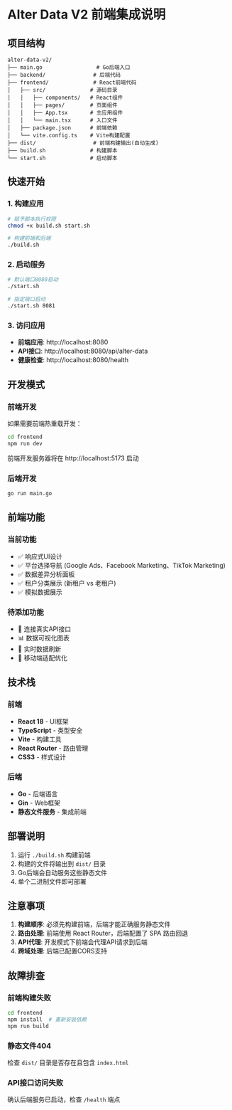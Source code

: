 # Alter Data V2 前端集成说明

## 项目结构

```
alter-data-v2/
├── main.go                 # Go后端入口
├── backend/               # 后端代码
├── frontend/              # React前端代码
│   ├── src/              # 源码目录
│   │   ├── components/   # React组件
│   │   ├── pages/        # 页面组件
│   │   ├── App.tsx       # 主应用组件
│   │   └── main.tsx      # 入口文件
│   ├── package.json      # 前端依赖
│   └── vite.config.ts    # Vite构建配置
├── dist/                  # 前端构建输出(自动生成)
├── build.sh              # 构建脚本
└── start.sh              # 启动脚本
```

## 快速开始

### 1. 构建应用

```bash
# 赋予脚本执行权限
chmod +x build.sh start.sh

# 构建前端和后端
./build.sh
```

### 2. 启动服务

```bash
# 默认端口8080启动
./start.sh

# 指定端口启动
./start.sh 8081
```

### 3. 访问应用

- **前端应用**: http://localhost:8080
- **API接口**: http://localhost:8080/api/alter-data
- **健康检查**: http://localhost:8080/health

## 开发模式

### 前端开发

如果需要前端热重载开发：

```bash
cd frontend
npm run dev
```

前端开发服务器将在 http://localhost:5173 启动

### 后端开发

```bash
go run main.go
```

## 前端功能

### 当前功能
- ✅ 响应式UI设计
- ✅ 平台选择导航 (Google Ads、Facebook Marketing、TikTok Marketing)
- ✅ 数据差异分析面板
- ✅ 租户分类展示 (新租户 vs 老租户)
- ✅ 模拟数据展示

### 待添加功能
- 🔄 连接真实API接口
- 📊 数据可视化图表
- 🔄 实时数据刷新
- 📱 移动端适配优化

## 技术栈

### 前端
- **React 18** - UI框架
- **TypeScript** - 类型安全
- **Vite** - 构建工具
- **React Router** - 路由管理
- **CSS3** - 样式设计

### 后端
- **Go** - 后端语言
- **Gin** - Web框架
- **静态文件服务** - 集成前端

## 部署说明

1. 运行 `./build.sh` 构建前端
2. 构建的文件将输出到 `dist/` 目录
3. Go后端会自动服务这些静态文件
4. 单个二进制文件即可部署

## 注意事项

1. **构建顺序**: 必须先构建前端，后端才能正确服务静态文件
2. **路由处理**: 前端使用 React Router，后端配置了 SPA 路由回退
3. **API代理**: 开发模式下前端会代理API请求到后端
4. **跨域处理**: 后端已配置CORS支持

## 故障排查

### 前端构建失败
```bash
cd frontend
npm install  # 重新安装依赖
npm run build
```

### 静态文件404
检查 `dist/` 目录是否存在且包含 `index.html`

### API接口访问失败
确认后端服务已启动，检查 `/health` 端点
